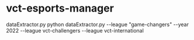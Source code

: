# vct-esports-manager
dataExtractor.py
python dataExtractor.py --league "game-changers" --year 2022
--league vct-challengers
--league vct-international